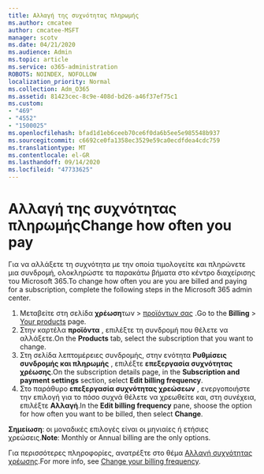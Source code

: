 ```yaml
---
title: Αλλαγή της συχνότητας πληρωμής
ms.author: cmcatee
author: cmcatee-MSFT
manager: scotv
ms.date: 04/21/2020
ms.audience: Admin
ms.topic: article
ms.service: o365-administration
ROBOTS: NOINDEX, NOFOLLOW
localization_priority: Normal
ms.collection: Adm_O365
ms.assetid: 81423cec-8c9e-408d-bd26-a46f37ef75c1
ms.custom:
- "469"
- "4552"
- "1500025"
ms.openlocfilehash: bfad1d1eb6ceeb70ce6f0da6b5ee5e985548b937
ms.sourcegitcommit: c6692ce0fa1358ec3529e59ca0ecdfdea4cdc759
ms.translationtype: MT
ms.contentlocale: el-GR
ms.lasthandoff: 09/14/2020
ms.locfileid: "47733625"
---
```

# <a name="change-how-often-you-pay"></a><span data-ttu-id="c9641-102">Αλλαγή της συχνότητας πληρωμής</span><span class="sxs-lookup"><span data-stu-id="c9641-102">Change how often you pay</span></span>

<span data-ttu-id="c9641-103">Για να αλλάξετε τη συχνότητα με την οποία τιμολογείτε και πληρώνετε μια συνδρομή, ολοκληρώστε τα παρακάτω βήματα στο κέντρο διαχείρισης του Microsoft 365.</span><span class="sxs-lookup"><span data-stu-id="c9641-103">To change how often you are you are billed and paying for a subscription, complete the following steps in the Microsoft 365 admin center.</span></span>

1. <span data-ttu-id="c9641-104">Μεταβείτε στη σελίδα **χρέωση**των  >  [προϊόντων σας](https://go.microsoft.com/fwlink/p/?linkid=842054) .</span><span class="sxs-lookup"><span data-stu-id="c9641-104">Go to the **Billing** > [Your products](https://go.microsoft.com/fwlink/p/?linkid=842054) page.</span></span>
2. <span data-ttu-id="c9641-105">Στην καρτέλα **προϊόντα** , επιλέξτε τη συνδρομή που θέλετε να αλλάξετε.</span><span class="sxs-lookup"><span data-stu-id="c9641-105">On the **Products** tab, select the subscription that you want to change.</span></span> 
3. <span data-ttu-id="c9641-106">Στη σελίδα λεπτομέρειες συνδρομής, στην ενότητα **Ρυθμίσεις συνδρομής και πληρωμής** , επιλέξτε **επεξεργασία συχνότητας χρέωσης**.</span><span class="sxs-lookup"><span data-stu-id="c9641-106">On the subscription details page, in the **Subscription and payment settings** section, select **Edit billing frequency**.</span></span>
4. <span data-ttu-id="c9641-107">Στο παράθυρο **επεξεργασία συχνότητας χρεώσεων** , ενεργοποιήστε την επιλογή για το πόσο συχνά θέλετε να χρεωθείτε και, στη συνέχεια, επιλέξτε **Αλλαγή**.</span><span class="sxs-lookup"><span data-stu-id="c9641-107">In the **Edit billing frequency** pane, shoose the option for how often you want to be billed, then select **Change**.</span></span>

<span data-ttu-id="c9641-108">**Σημείωση**: οι μοναδικές επιλογές είναι οι μηνιαίες ή ετήσιες χρεώσεις.</span><span class="sxs-lookup"><span data-stu-id="c9641-108">**Note**: Monthly or Annual billing are the only options.</span></span>

<span data-ttu-id="c9641-109">Για περισσότερες πληροφορίες, ανατρέξτε στο θέμα [Αλλαγή συχνότητας χρέωσης](https://docs.microsoft.com/microsoft-365/commerce/billing-and-payments/change-payment-frequency).</span><span class="sxs-lookup"><span data-stu-id="c9641-109">For more info, see [Change your billing frequency](https://docs.microsoft.com/microsoft-365/commerce/billing-and-payments/change-payment-frequency).</span></span>
